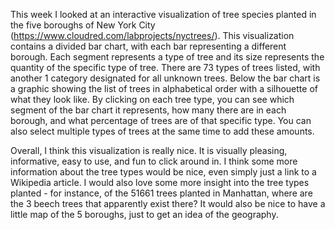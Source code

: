 This week I looked at an interactive visualization of tree species planted in the five boroughs of New York City (https://www.cloudred.com/labprojects/nyctrees/). This visualization contains a divided bar chart, with each bar representing a different borough. Each segment represents a type of tree and its size represents the quantity of the specific type of tree. There are 73 types of trees listed, with another 1 category designated for all unknown trees. Below the bar chart is a graphic showing the list of trees in alphabetical order with a silhouette of what they look like. By clicking on each tree type, you can see which segment of the bar chart it represents, how many there are in each borough, and what percentage of trees are of that specific type. You can also select multiple types of trees at the same time to add these amounts. 

Overall, I think this visualization is really nice. It is visually pleasing, informative, easy to use, and fun to click around in. I think some more information about the tree types would be nice, even simply just a link to a Wikipedia article. I would also love some more insight into the tree types planted - for instance, of the 51661 trees planted in Manhattan, where are the 3 beech trees that apparently exist there? It would also be nice to have a little map of the 5 boroughs, just to get an idea of the geography. 
